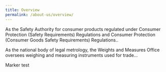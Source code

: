```yaml
---
title: Overview
permalink: /about-us/overview/
---
```

As the Safety Authority for consumer products regulated under Consumer Protection (Safety Requirements) Regulations and Consumer Protection (Consumer Goods Safety Requirements) Regulations.. 

As the national body of legal metrology, the Weights and Measures Office oversees weighing and measuring instruments used for trade...

Marker test
